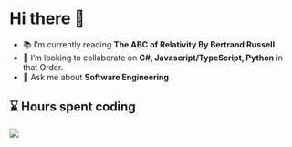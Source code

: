 # Hi there 👋

- 📚 I’m currently reading **The ABC of Relativity By Bertrand Russell**
- 👯 I’m looking to collaborate on **C#, Javascript/TypeScript, Python** in that Order.
- 💬 Ask me about **Software Engineering**

## :hourglass: Hours spent coding

![](https://wakatime.com/share/@bfd8aed6-9db0-4f2a-9a32-40c942b56462/8658075e-45a9-408b-b909-0a6ca33a5116.png)

